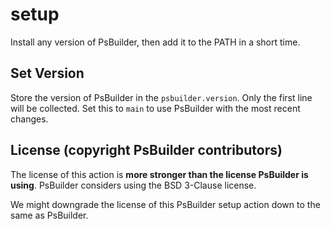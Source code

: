 # setup
Install any version of PsBuilder, then add it to the PATH in a short time.
## Set Version
Store the version of PsBuilder in the `psbuilder.version`. Only the first line will be collected. Set this to `main` to use PsBuilder with the most recent changes.
## License (copyright PsBuilder contributors)
The license of this action is **more stronger than the license PsBuilder is using**. PsBuilder considers using the BSD 3-Clause license.

We might downgrade the license of this PsBuilder setup action down to the same as PsBuilder.
